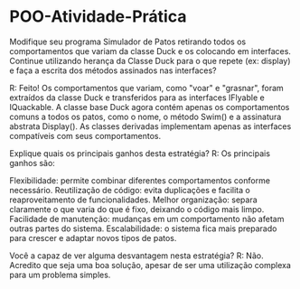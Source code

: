 # POO-Atividade-Prática

Modifique seu programa Simulador de Patos retirando todos os comportamentos que variam da classe Duck e os colocando em interfaces. Continue utilizando herança da Classe Duck para o que repete (ex: display) e faça a escrita dos métodos assinados nas interfaces?

R: Feito! Os comportamentos que variam, como "voar" e "grasnar", foram extraídos da classe Duck e transferidos para as interfaces IFlyable e IQuackable. A classe base Duck agora contém apenas os comportamentos comuns a todos os patos, como o nome, o método Swim() e a assinatura abstrata Display(). As classes derivadas implementam apenas as interfaces compatíveis com seus comportamentos.

Explique quais os principais ganhos desta estratégia?
R: Os principais ganhos são:

  Flexibilidade: permite combinar diferentes comportamentos conforme necessário.
  Reutilização de código: evita duplicações e facilita o reaproveitamento de funcionalidades.
  Melhor organização: separa claramente o que varia do que é fixo, deixando o código mais limpo.
  Facilidade de manutenção: mudanças em um comportamento não afetam outras partes do sistema.
  Escalabilidade: o sistema fica mais preparado para crescer e adaptar novos tipos de patos.

Você a capaz de ver alguma desvantagem nesta estratégia?
R: Não. Acredito que seja uma boa solução, apesar de ser uma utilização complexa para um problema simples.
